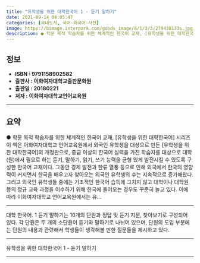 ```yaml
---
title: "유학생을 위한 대학한국어 1 - 듣기 말하기"
date: 2021-09-14 04:05:47
categories: [국내도서, 국어-외국어-사전]
image: https://bimage.interpark.com/goods_image/8/1/3/3/279438133s.jpg
description: ● 학문 목적 학습자를 위한 체계적인 한국어 교재, [유학생을 위한 대학한국어] 시리즈 이 책은 이화여자대학교 언어교육원에서 외국인 유학생을 대상으로 만든 [유학생을 위한 대학한국어]의 개정판으로, 중급 이상의 한국어 실력을 가진 학습자를 대상으로 대학(원)에서 필요로 하는 듣기, 말
---
```


## **정보**

- **ISBN : 9791158902582**
- **출판사 : 이화여자대학교출판문화원**
- **출판일 : 20180221**
- **저자 : 이화여자대학교언어교육원**

------



## **요약**

●  학문 목적 학습자를 위한 체계적인 한국어 교재, [유학생을 위한 대학한국어] 시리즈 이 책은 이화여자대학교 언어교육원에서 외국인 유학생을 대상으로 만든 [유학생을 위한 대학한국어]의 개정판으로, 중급 이상의 한국어 실력을 가진 학습자를 대상으로 대학(원)에서 필요로 하는 듣기, 말하기, 읽기, 쓰기 능력을 균형 있게 발전시킬 수 있도록 구성한 한국어 교재이다. 그동안 경제 발전과 한류 열풍 등으로 인해 외국에서 한국의 영향력이 커지면서 한국을 배우고자 찾아오는 외국인 유학생의 수는 지속적으로 증가해왔다. 그리고 외국인 유학생들 중에는 기초적인 한국어 습득에 그치지 않고 대학이나 대학원 등의 정규 교육 과정을 이수하기 위해 한국에 들어오는 경우도 꾸준히 늘고 있다. 이에 따라 이화여자대학교 언어교육원에서는 유...

------

대학 한국어. 1 듣기 말하기는 10개의 단원과 정답 및 듣기 지문, 찾아보기로 구성되어 있다. 각 단원은 두 개의 소단원이 듣기와 말하기로 나뉘어 있으며, 단원의 도입 부분에는 단원의 내용과 관련해서 학생들이 생각해볼 만한 질문들을 제시하고 있다.

------


유학생을 위한 대학한국어 1 - 듣기 말하기 

------


